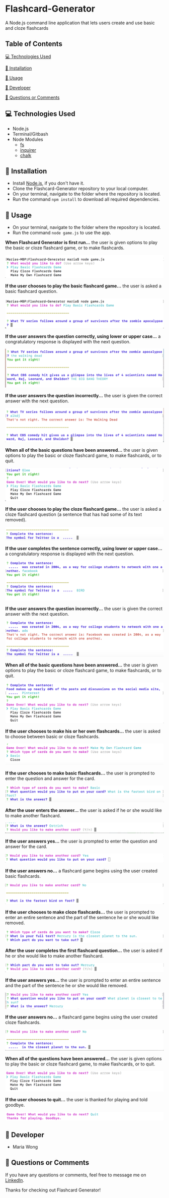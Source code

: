 
# Flashcard-Generator

A Node.js command line application that lets users create and use basic and cloze flashcards

 
## Table of Contents

[:computer:  Technologies Used](#technologies-used)

[:dvd:  Installation](#installation)

[:crystal_ball:  Usage](#usage)

[:bust_in_silhouette:  Developer](#developer)

[:email:  Questions or Comments](#questions-or-comments)


## <a name="technologies-used"></a> :computer: Technologies Used 

* Node.js
* Terminal/Gitbash
* Node Modules
	* [fs](https://www.npmjs.com/package/file-system) 
	* [inquirer](https://www.npmjs.com/package/inquirer) 
	* [chalk](https://www.npmjs.com/package/chalk)
	

## <a name="installation"></a> :dvd: Installation 

* Install [Node.js](https://nodejs.org/en/download/), if you don't have it.
* Clone the Flashcard-Generator repository to your local computer.
* On your terminal, navigate to the folder where the repository is located.
* Run the command `npm install` to download all required dependencies.


## <a name="usage"></a> :crystal_ball: Usage 

* On your terminal, navigate to the folder where the repository is located.
* Run the command `node game.js` to use the app.


**When Flashcard Generator is first run...**
the user is given options to play the basic or cloze flashcard game, or to make flashcards.

![screenshot of app](/screenshots/start.png)


**If the user chooses to play the basic flashcard game...**
the user is asked a basic flashcard question.

![screenshot of app](/screenshots/basic.png)


**If the user answers the question correctly, using lower or upper case...**
a congratulatory response is displayed with the next question.

![screenshot of app](/screenshots/basic_congratulations.png)


**If the user answers the question incorrectly...**
the user is given the correct answer with the next question.

![screenshot of app](/screenshots/basic_next_question.png)


**When all of the basic questions have been answered...**
the user is given options to play the basic or cloze flashcard game, to make flashcards, or to quit.

![screenshot of app](/screenshots/basic_options.png)


**If the user chooses to play the cloze flashcard game...**
the user is asked a cloze flashcard question (a sentence that has had some of its text removed).

![screenshot of app](/screenshots/cloze.png)


**If the user completes the sentence correctly, using lower or upper case...**
a congratulatory response is displayed with the next question.

![screenshot of app](/screenshots/test.png)


**If the user answers the question incorrectly...**
the user is given the correct answer with the next question.

![screenshot of app](/screenshots/cloze_next_question.png)


**When all of the basic questions have been answered...**
the user is given options to play the basic or cloze flashcard game, to make flashcards, or to quit.

![screenshot of app](/screenshots/cloze_options.png)


**If the user chooses to make his or her own flashcards...**
the user is asked to choose between basic or cloze flashcards.

![screenshot of app](/screenshots/card_choices.png)


**If the user chooses to make basic flashcards...**
the user is prompted to enter the question and answer for the card.

![screenshot of app](/screenshots/make_basic.png)


**After the user enters the answer...**
the user is asked if he or she would like to make another flashcard.

![screenshot of app](/screenshots/yes_no.png)


**If the user answers yes...**
the user is prompted to enter the question and answer for the card.

![screenshot of app](/screenshots/yes.png)


**If the user answers no...**
a flashcard game begins using the user created basic flashcards.

![screenshot of app](/screenshots/no.png)


**If the user chooses to make cloze flashcards...**
the user is prompted to enter an entire sentence and the part of the sentence he or she would like removed.

![screenshot of app](/screenshots/make_cloze.png)


**After the user completes the first flashcard question...**
the user is asked if he or she would like to make another flashcard.

![screenshot of app](/screenshots/yes_no_cloze.png)


**If the user answers yes...**
the user is prompted to enter an entire sentence and the part of the sentence he or she would like removed.

![screenshot of app](/screenshots/yes_cloze.png)


**If the user answers no...**
a flashcard game begins using the user created cloze flashcards.

![screenshot of app](/screenshots/no_cloze.png)


**When all of the questions have been answered...**
the user is given options to play the basic or cloze flashcard game, to make flashcards, or to quit.

![screenshot of app](/screenshots/end_questions.png)


**If the user chooses to quit...**
the user is thanked for playing and told goodbye.

![screenshot of app](/screenshots/quit.png)


## <a name="developer"></a> :bust_in_silhouette: Developer

* Maria Wong 


## <a name="questions-or-comments"></a> :email: Questions or Comments 

If you have any questions or comments, feel free to message me on [LinkedIn](https://www.linkedin.com/in/maria-wong/).

Thanks for checking out Flashcard Generator!
